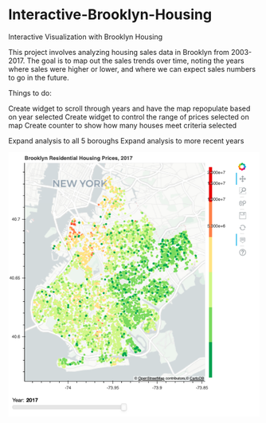 # Interactive-Brooklyn-Housing
Interactive Visualization with Brooklyn Housing

This project involves analyzing housing sales data in Brooklyn from 2003-2017. The goal is to map out the sales trends over time, noting the years where sales were higher or lower, and where we can expect sales numbers to go in the future. 

Things to do:

Create widget to scroll through years and have the map repopulate based on year selected
Create widget to control the range of prices selected on map
Create counter to show how many houses meet criteria selected

Expand analysis to all 5 boroughs
Expand analysis to more recent years

![Brooklyn_Housing_App](/Brooklyn_Housing_App.png)
